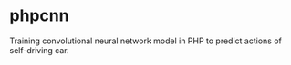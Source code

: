 # phpcnn
Training convolutional neural network model in PHP to predict actions of self-driving car.
